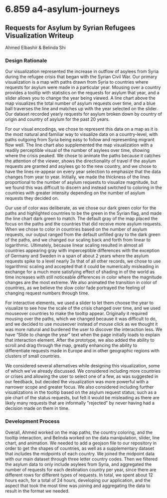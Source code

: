 # 6.859 a4-asylum-journeys
## Requests for Asylum by Syrian Refugees Visualization Writeup
Ahmed Elbashir & Belinda Shi

### Design Rationale
Our visualization represented the increase in outflow of asylees from Syria during the refugee crisis that began with the Syrian Civil War. Our primary visualization is a map with paths drawn from Syria to countries where requests for asylum were made in a particular year. Mousing over a country provides a tooltip with statistics on the requests for asylum that year, and a slider allows you to change the year being viewed. A line chart above the map visualizes the total number of asylum requests over time, and a blue ball traverses the line and matches up with the year selected on the slider. Our dataset recorded yearly requests for asylum broken down by country of origin and country of asylum for the past 20 years.

For our visual encodings, we chose to represent this data on a map as it is the most natural and familiar way to visualize data on a country-level, with paths outgoing from Syria being easy to follow and representing migrant flow well. The line chart also supplemented the map visualization with a readily perceptible visual of the number of asylees over time, showing where the crisis peaked. We chose to animate the paths because it catches the attention of the viewer, shows the directionality of travel if the asylum requests are granted and asylees go to the new country, and we chose to have the lines re-appear on every year selection to emphasize that the data changes from year to year. Initially, we made the thickness of the lines proportional to the number of asylum requests to visualize magnitude, but we found this was difficult to discern and instead switched to coloring in the countries with greater intensity depending on the number of asylum requests they decided on. 

Our use of color was deliberate, as we chose our dark green color for the paths and highlighted countries to be the green in the Syrian flag, and made the line chart dark green to match. The default gray of the map placed the focus on the paths and the countries that did receive more asylum requests. When we chose to color in countries based on the number of asylum requests, our output ranged from the default unfilled gray to the dark green of the paths, and we changed our scaling back and forth from linear to logarithmic. Ultimately, because linear scaling resulted in almost all countries appearing gray with imperceptible differences with the exception of Germany and Sweden in a span of about 2 years where the asylum requests spike to a level nearly 3x that of all other records, we chose to use logarithmic scaling and accepted that it could be numerically misleading in exchange for a much more satisfying effect of shading in of the world as time increases with still noticeable differences in color where the magnitude changes are the most extreme. We also animated the transition in color of countries, as we believe the slow color fade portrayed the feeling of changing request numbers through time.

For interactive elements, we used a slider to let them choose the year to visualize to see how the scale of the crisis changed over time, and we used mouseover countries to make the tooltip appear. Originally it required mousing over the paths, which we changed because it was difficult to do, and we decided to use mouseover instead of mouse click as we thought it was more natural and burdened the user to discover the interaction less. We have “Slide to change the year” text when the page initially loads to explain that interaction element. After the prototype, we also added the ability to scroll and drag through the map, greatly enhancing the ability to differentiate requests made in Europe and in other geographic regions with clusters of small countries.

We considered several alternatives while designing this visualization, some of which we’ve already discussed. We considered including more countries or crises and allowing the user to select one of a few, as was suggested in our feedback, but decided the visualization was more powerful with a narrower scope and greater focus. We also considered including further visualizations in the tooltip based on the asylum request status, such as a pie chart of the status requests, but felt it would be misleading as there are likely many requests that are informally "rejected" by never having had a decision made on them in time.

### Development Process
Overall, Ahmed worked on the map paths, the country coloring, and the tooltip interaction, and Belinda worked on the data manipulation, slider, line chart, and animation. We needed to add a geojson file to our repository in order to get the shapes of countries, as well as a supplementary dataset that includes the midpoints of each country. We joined the midpoint data with our main dataset through three letter country codes. Then we filtered the asylum data to only include asylees from Syria, and aggregated the number of requests for each destination country per year, since there are different rows for different types of requests. In total, we spent about 12 hours each, for a total of 24 hours, developing our application, and the aspect that took the most time was joining and aggregating the data to result in the format we needed.
	

